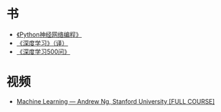 # 书
* <a href = "https://github.com/makeyourownneuralnetwork/makeyourownneuralnetwork.git">《Python神经网络编程》</a>  
* <a href = "https://github.com/exacity/deeplearningbook-chinese.git">《深度学习》（译）</a>  
* <a href = "https://github.com/scutan90/DeepLearning-500-questions">《深度学习500问》</a>

# 视频
* <a href = "https://www.youtube.com/playlist?list=PLLssT5z_DsK-h9vYZkQkYNWcItqhlRJLN">Machine Learning — Andrew Ng, Stanford University [FULL COURSE]</a>
